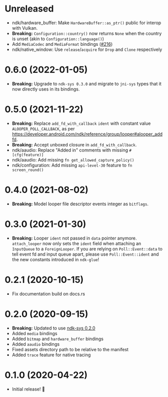 # Unreleased

- ndk/hardware_buffer: Make `HardwareBuffer::as_ptr()` public for interop with Vulkan.
- **Breaking:** `Configuration::country()` now returns `None` when the country is unset (akin to `Configuration::language()`)
- Add `MediaCodec` and `MediaFormat` bindings ([#216](https://github.com/rust-windowing/android-ndk-rs/pull/216))
- ndk/native_window: Use `release`/`acquire` for `Drop` and `Clone` respectively

# 0.6.0 (2022-01-05)

- **Breaking:** Upgrade to `ndk-sys 0.3.0` and migrate to `jni-sys` types that it now directly uses in its bindings.

# 0.5.0 (2021-11-22)

- **Breaking:** Replace `add_fd_with_callback` `ident` with constant value `ALOOPER_POLL_CALLBACK`,
  as per https://developer.android.com/ndk/reference/group/looper#alooper_addfd.
- **Breaking:** Accept unboxed closure in `add_fd_with_callback`.
- ndk/aaudio: Replace "Added in" comments with missing `#[cfg(feature)]`
- ndk/aaudio: Add missing `fn get_allowed_capture_policy()`
- ndk/configuration: Add missing `api-level-30` feature to `fn screen_round()`

# 0.4.0 (2021-08-02)

- **Breaking:** Model looper file descriptor events integer as `bitflags`.

# 0.3.0 (2021-01-30)

- **Breaking:** Looper `ident` not passed in `data` pointer anymore.
  `attach_looper` now only sets the `ident` field when attaching an
  `InputQueue` to a `ForeignLooper`.
  If you are relying on `Poll::Event::data` to tell event fd and
  input queue apart, please use `Poll::Event::ident` and the new
  constants introduced in `ndk-glue`!

# 0.2.1 (2020-10-15)

- Fix documentation build on docs.rs

# 0.2.0 (2020-09-15)

- **Breaking:** Updated to use [ndk-sys 0.2.0](../ndk-sys/CHANGELOG.md#020-2020-09-15)
- Added `media` bindings
- Added `bitmap` and `hardware_buffer` bindings
- Added `aaudio` bindings
- Fixed assets directory path to be relative to the manifest
- Added `trace` feature for native tracing

# 0.1.0 (2020-04-22)

- Initial release! 🎉
